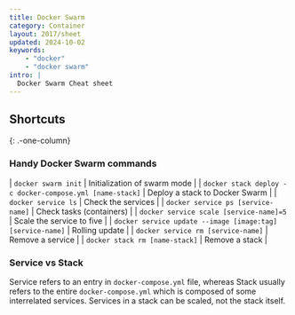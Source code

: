 ```yaml
---
title: Docker Swarm
category: Container
layout: 2017/sheet
updated: 2024-10-02
keywords:
    - "docker"
    - "docker swarm"
intro: |
  Docker Swarm Cheat sheet
---
```


Shortcuts
---------
{: .-one-column}

### Handy Docker Swarm commands

| `docker swarm init` | Initialization of swarm mode |
| `docker stack deploy -c docker-compose.yml [name-stack]` | Deploy a stack to Docker Swarm |
| `docker service ls` | Check the services |
| `docker service ps [service-name]` | Check tasks (containers) |
| `docker service scale [service-name]=5` | Scale the service to five |
| `docker service update --image [image:tag] [service-name]` | Rolling update |
| `docker service rm [service-name]` | Remove a service |
| `docker stack rm [name-stack]` | Remove a stack |

### Service vs Stack

Service refers to an entry in `docker-compose.yml` file, whereas Stack usually
refers to the entire `docker-compose.yml` which is composed of some interrelated
services. Services in a stack can be scaled, not the stack itself.
